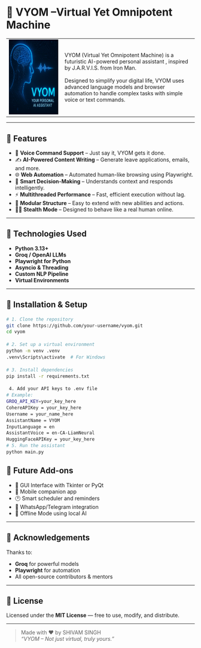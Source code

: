 # 🤖 VYOM –Virtual Yet Omnipotent Machine

<table>
  <tr>
    <td>
      <img src="./Frontend/Graphics/vyom.jpeg" width="500" height="200"/>
    </td>
    <td style="padding-left: 10px; vertical-align: middle;">
     VYOM (Virtual Yet Omnipotent Machine) is a futuristic AI-powered personal assistant , inspired by J.A.R.V.I.S. from Iron Man.<br> <br>
    Designed to simplify your digital life, VYOM uses advanced language models and browser automation to handle complex tasks with simple voice or text commands.
    </td>
  </tr>
</table>
<!-- <img src="./Frontend/Graphics/vyom.jpeg" alt="VYOM Logo" width="500" height="300">
 -->

---

## 🌟 Features

* 🎤 **Voice Command Support** – Just say it, VYOM gets it done.
* ✍️ **AI-Powered Content Writing** – Generate leave applications, emails, and more.
* 🌐 **Web Automation** – Automated human-like browsing using Playwright.
* 🧠 **Smart Decision-Making** – Understands context and responds intelligently.
* ⚡ **Multithreaded Performance** – Fast, efficient execution without lag.
* 🧹 **Modular Structure** – Easy to extend with new abilities and actions.
* 🕵️‍♂️ **Stealth Mode** – Designed to behave like a real human online.

---

## 🧪 Technologies Used

* **Python 3.13+**
* **Groq / OpenAI LLMs**
* **Playwright for Python**
* **Asyncio & Threading**
* **Custom NLP Pipeline**
* **Virtual Environments**

---

## 🚀 Installation & Setup

```bash
# 1. Clone the repository
git clone https://github.com/your-username/vyom.git
cd vyom

# 2. Set up a virtual environment
python -m venv .venv
.venv\Scripts\activate  # For Windows

# 3. Install dependencies
pip install -r requirements.txt

 4. Add your API keys to .env file
# Example:
GROQ_API_KEY=your_key_here
CohereAPIKey = your_key_here
Username = your_name_here
AssistantName = VYOM
InputLanguage = en
AssistantVoice = en-CA-LiamNeural
HuggingFaceAPIKey = your_key_here
# 5. Run the assistant
python main.py
```


## 🔮 Future Add-ons

* 🎨 GUI Interface with Tkinter or PyQt
* 📱 Mobile companion app
* 🕐 Smart scheduler and reminders
* 📩 WhatsApp/Telegram integration
* 🧯 Offline Mode using local AI

---

## 🙏 Acknowledgements

Thanks to:

* **Groq** for powerful models
* **Playwright** for automation
* All open-source contributors & mentors

---

## 📜 License

Licensed under the **MIT License** — free to use, modify, and distribute.

---

> Made with ❤️ by SHIVAM SINGH <br>
> *“VYOM – Not just virtual, truly yours.”*
